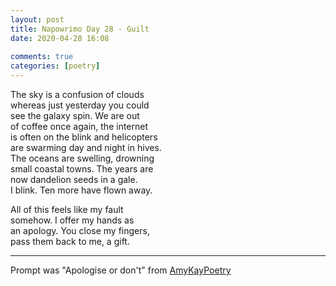 ```yaml
---  
layout: post  
title: Napowrimo Day 28 - Guilt  
date: 2020-04-28 16:08  
  
comments: true  
categories: [poetry]  
---  
```

The sky is a confusion of clouds  
whereas just yesterday you could  
see the galaxy spin. We are out  
of coffee once again, the internet  
is often on the blink and helicopters  
are swarming day and night in hives.  
The oceans are swelling, drowning  
small coastal towns. The years are  
now dandelion seeds in a gale.  
I blink. Ten more have flown away.  

All of this feels like my fault  
somehow. I offer my hands as  
an apology. You close my fingers,  
pass them back to me, a gift.  

***  

Prompt was "Apologise or don't" from <a href="https://www.instagram.com/amykaypoetry/">AmyKayPoetry</a>  

